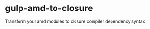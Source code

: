 gulp-amd-to-closure
===================

Transform your amd modules to closure compiler dependency syntax
